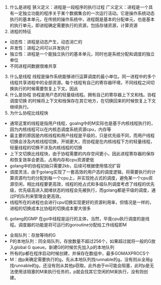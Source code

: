 1. 什么是进程
狭义定义：进程是一段程序的执行过程
广义定义：进程是一个具有一定独立功能的程序关于某个数据集合的一次运行活动。它是操作系统动态执行的基本单元，在传统的操作系统中，进程既是基本的分配单元，也是基本的执行单元，即进程确定需要执行的资源，包括存储资源，计算资源
2. 进程的特征
* 动态性：进程是动态产生，动态消亡的
* 并发性：进程之间可以并发执行
* 独立性：进程是一个能独立执行的基本单元，同时也是系统分配和调度的独立单位
* 不同进程间数据很难共享
3. 什么是线程
线程是操作系统能够进行运算调度的最小单位。同一进程中的多个线程共享进程中的全部资源。每个线程有自己的寄存器环境，不同线程之间切换执行的时候需要恢复上下文。因此
4. 什么是协程
协程是用户态的轻量级线程。拥有自己的寄存器上下文和栈。协程调度切换 的时候将上下文和栈保存在其它地方，在切换回来的时候恢复上下文继续执行。
5. 为什么协程比线程快
* 通常这里的线程是指用户线程，goalng中的M实际也是基于内核线程执行的，因为内核线程可以在内核态调度系统资源cpu，内存等
* 最主要的原因是内核线程和用户线程是平级的，只是优先级不同，而用户线程切换会涉及内核线程切换，开销更大，而协程是在内核线程下方的轻量线程，轻量线程的切换不涉及内核线程的切换
* 上下文切换比线程快，由于协程需要的内存空间更小，因此进程寄存器的保存和恢复效率会更高，占用内存和cpu资源更低
* golang中的协程初始只需要2kb，后续可根据使用情况扩容
* 调度灵活，由于golang实现了一套高效的用户态的调度逻辑，将需要执行的计算资源均匀的分配到每一个cpu上，并实现抢占式的调度，避免某一个cpu资源空闲，相比线程要更高效，线程的抢占式和多级队列调度考虑了线程的优先级，优先级高进入就绪状态的线程会先被执行，而golang都是平级的调度，通过P的队列来管理会更高效。
* 线程所在的进程也会进行cpu切换实现更好的资源利用率，但情况是一样的，进程的切换成本比协程的切换成本要大很多
6. golang的GMP
在go中线程是运行的主体，当然，毕竟cpu执行调度的是线程。调度器的功能是将可运行的goroutine分配给工作线程即M
* 全局队列：存放等待的G
* P的本地队列：同全局队列，存放数量不超过256个，如果超过就将一般的G放入global G queue。新建G的时候优先加入p的本地队列
* 所有的p都在程序启动时候创建，并保存在数组中，最多GOMAXPROCS个
* M：由p来确定需要执行的g，先从本地队列找runnable的g，没有则从全局g找runnable的g，还没有则从其他p窃取。此外由于m可能会阻塞，此时p是无法使用该阻塞的M来执行任务的，p就会找其它空闲的M来执行，没有则创建。
